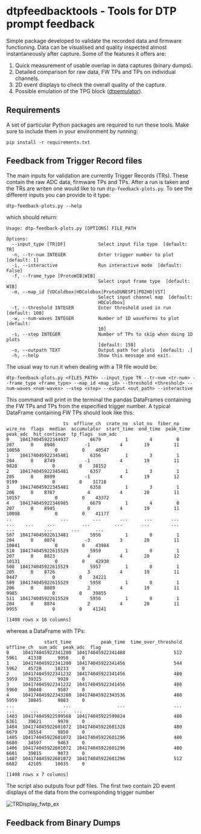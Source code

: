 # dtpfeedbacktools - Tools for DTP prompt feedback

Simple package developed to validate the recorded data and firmware functioning. Data can be visualised and quality inspected almost instantaneously after capture. Some of the features it offers are:

1. Quick measurement of usable overlap in data captures (binary dumps).
2. Detailed comparison for raw data, FW TPs and TPs on individual channels.
3. 2D event displays to check the overall quality of the capture.
4. Possible emulation of the TPG block ([dtpemulator](https://github.com/DUNE-DAQ/dtpemulator)).

## Requirements
A set of particular Python packages are required to run these tools. Make sure to include them in your environment by running:
```
pip install -r requirements.txt
```

## Feedback from Trigger Record files

The main inputs for validation are currently Trigger Records (TRs). These contain the raw ADC data, firmware TPs and TPs. After a run is taken and the TRs are writen one would like to run `dtp-feedback-plots.py`. To see the different inputs you can provide to it type:
```
dtp-feedback-plots.py --help
```
which should return:
```
Usage: dtp-feedback-plots.py [OPTIONS] FILE_PATH

Options:
  --input_type [TR|DF]            Select input file type  [default: TR]
  -n, --tr-num INTEGER            Enter trigger number to plot  [default: 1]
  -i, --interactive               Run interactive mode  [default: False]
  -f, --frame_type [ProtoWIB|WIB]
                                  Select input frame type  [default: WIB]
  -m, --map_id [VDColdbox|HDColdbox|ProtoDUNESP1|PD2HD|VST]
                                  Select input channel map  [default:
                                  HDColdbox]
  -t, --threshold INTEGER         Enter threshold used in run  [default: 100]
  -w, --num-waves INTEGER         Number of 1D waveforms to plot  [default:
                                  10]
  -s, --step INTEGER              Number of TPs to skip when doing 1D plots
                                  [default: 150]
  -o, --outpath TEXT              Output path for plots  [default: .]
  -h, --help                      Show this message and exit.
```

The usual way to run it when dealing with a TR file would be:
```
dtp-feedback-plots.py <FILES_PATH> --input_type TR --tr-num <tr-num> --frame_type <frame_type> --map_id <map_id> --threshold <threshold> --num-waves <num-waves> --step <step> --output <out_path> --interactive
```

This command will print in the terminal the pandas DataFrames containing the FW TPs and TPs from the especified trigger number. A typical DataFrame containing FW TPs should look like this:
```
                     ts  offline_ch  crate_no  slot_no  fiber_no  wire_no  flags  median  accumulator  start_time  end_time  peak_time  peak_adc  hit_continue  tp_flags  sum_adc
0    104174045922344937        6679         1        4         0      207      0    8946           -1           4        19         11     10056             0         0    40547
1    104174045922345481        6356         1        3         1      204      0    8749           -1           4        19         11      9828             0         0    38152
2    104174045922345481        6357         1        3         1      205      0    8899           -1           4        19         12      9199             0         0    31710
3    104174045922345481        6358         1        3         1      206      0    8787            4           4        20         11     10157             0         0    43372
4    104174045922346985        6679         1        4         0      207      0    8945            0           4        19         11     10098             0         0    41177
..                  ...         ...       ...      ...       ...      ...    ...     ...          ...         ...       ...        ...       ...           ...       ...      ...
507  104174045922613481        5956         1        0         1      204      0    8874           -3           3        20         11     10041             0         0    43984
510  104174045922615529        5959         1        0         1      207      0    8823            4           4        20         12     10131             0         0    42930
508  104174045922615529        5957         1        0         1      205      0    8726            3           4        19         11      9447             0         0    34221
509  104174045922615529        5958         1        0         1      206      0    8889            2           4        19         11      9985             0         0    39855
511  104174045922615529        5956         1        0         1      204      0    8874            2           4        20         11      9955             0         0    41241

[1408 rows x 16 columns]
```
whereas a DataFrame with TPs:
```
              start_time           peak_time  time_over_threshold  offline_ch  sum_adc  peak_adc  flag
0     104174045922341200  104174045922341488                  512        5961    41338      9950     0
1     104174045922341200  104174045922341456                  544        5962    45728     10233     0
2     104174045922341232  104174045922341456                  480        5959    39325      9929     0
3     104174045922341232  104174045922341456                  480        5960    36040      9587     0
4     104174045922343280  104174045922343536                  480        5959    38845      9883     0
...                  ...                 ...                  ...         ...      ...       ...   ...
1403  104174045922599568  104174045922599824                  480        6361    39621      9970     0
1404  104174045922601072  104174045922601328                  480        6679    38554      9850     0
1405  104174045922601072  104174045922601296                  480        6680    34597      9463     0
1406  104174045922601072  104174045922601296                  480        6681    39015      9873     0
1407  104174045922601072  104174045922601296                  512        6682    42105     10035     0

[1408 rows x 7 columns]
```

The script also outputs four pdf files. The first two contain 2D event displays of the data from the corresponding trigger number

![TRDisplay_fwtp_ex](https://cernbox.cern.ch/s/ruPhWWerYJpwLzw)

## Feedback from Binary Dumps


